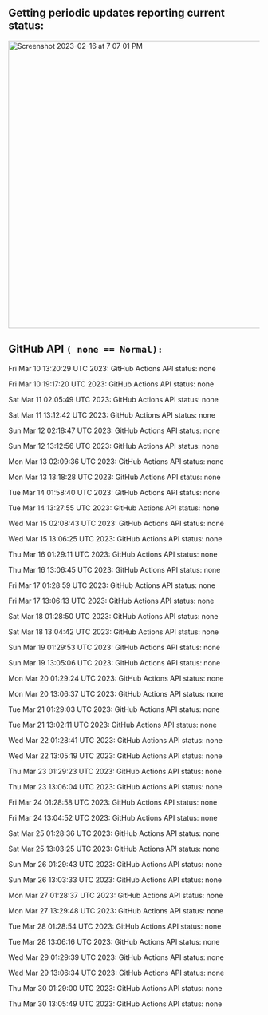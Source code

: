 
## Getting periodic updates reporting current status:
<img width="575" alt="Screenshot 2023-02-16 at 7 07 01 PM" src="https://user-images.githubusercontent.com/31228460/219539578-f880fea9-7a9d-4f7d-a7e2-5ce3d90ab466.png">

## GitHub API `( none == Normal):`

Fri Mar 10 13:20:29 UTC 2023: GitHub Actions API status: none

Fri Mar 10 19:17:20 UTC 2023: GitHub Actions API status: none

Sat Mar 11 02:05:49 UTC 2023: GitHub Actions API status: none

Sat Mar 11 13:12:42 UTC 2023: GitHub Actions API status: none

Sun Mar 12 02:18:47 UTC 2023: GitHub Actions API status: none

Sun Mar 12 13:12:56 UTC 2023: GitHub Actions API status: none

Mon Mar 13 02:09:36 UTC 2023: GitHub Actions API status: none

Mon Mar 13 13:18:28 UTC 2023: GitHub Actions API status: none

Tue Mar 14 01:58:40 UTC 2023: GitHub Actions API status: none

Tue Mar 14 13:27:55 UTC 2023: GitHub Actions API status: none

Wed Mar 15 02:08:43 UTC 2023: GitHub Actions API status: none

Wed Mar 15 13:06:25 UTC 2023: GitHub Actions API status: none

Thu Mar 16 01:29:11 UTC 2023: GitHub Actions API status: none

Thu Mar 16 13:06:45 UTC 2023: GitHub Actions API status: none

Fri Mar 17 01:28:59 UTC 2023: GitHub Actions API status: none

Fri Mar 17 13:06:13 UTC 2023: GitHub Actions API status: none

Sat Mar 18 01:28:50 UTC 2023: GitHub Actions API status: none

Sat Mar 18 13:04:42 UTC 2023: GitHub Actions API status: none

Sun Mar 19 01:29:53 UTC 2023: GitHub Actions API status: none

Sun Mar 19 13:05:06 UTC 2023: GitHub Actions API status: none

Mon Mar 20 01:29:24 UTC 2023: GitHub Actions API status: none

Mon Mar 20 13:06:37 UTC 2023: GitHub Actions API status: none

Tue Mar 21 01:29:03 UTC 2023: GitHub Actions API status: none

Tue Mar 21 13:02:11 UTC 2023: GitHub Actions API status: none

Wed Mar 22 01:28:41 UTC 2023: GitHub Actions API status: none

Wed Mar 22 13:05:19 UTC 2023: GitHub Actions API status: none

Thu Mar 23 01:29:23 UTC 2023: GitHub Actions API status: none

Thu Mar 23 13:06:04 UTC 2023: GitHub Actions API status: none

Fri Mar 24 01:28:58 UTC 2023: GitHub Actions API status: none

Fri Mar 24 13:04:52 UTC 2023: GitHub Actions API status: none

Sat Mar 25 01:28:36 UTC 2023: GitHub Actions API status: none

Sat Mar 25 13:03:25 UTC 2023: GitHub Actions API status: none

Sun Mar 26 01:29:43 UTC 2023: GitHub Actions API status: none

Sun Mar 26 13:03:33 UTC 2023: GitHub Actions API status: none

Mon Mar 27 01:28:37 UTC 2023: GitHub Actions API status: none

Mon Mar 27 13:29:48 UTC 2023: GitHub Actions API status: none

Tue Mar 28 01:28:54 UTC 2023: GitHub Actions API status: none

Tue Mar 28 13:06:16 UTC 2023: GitHub Actions API status: none

Wed Mar 29 01:29:39 UTC 2023: GitHub Actions API status: none

Wed Mar 29 13:06:34 UTC 2023: GitHub Actions API status: none

Thu Mar 30 01:29:00 UTC 2023: GitHub Actions API status: none

Thu Mar 30 13:05:49 UTC 2023: GitHub Actions API status: none
